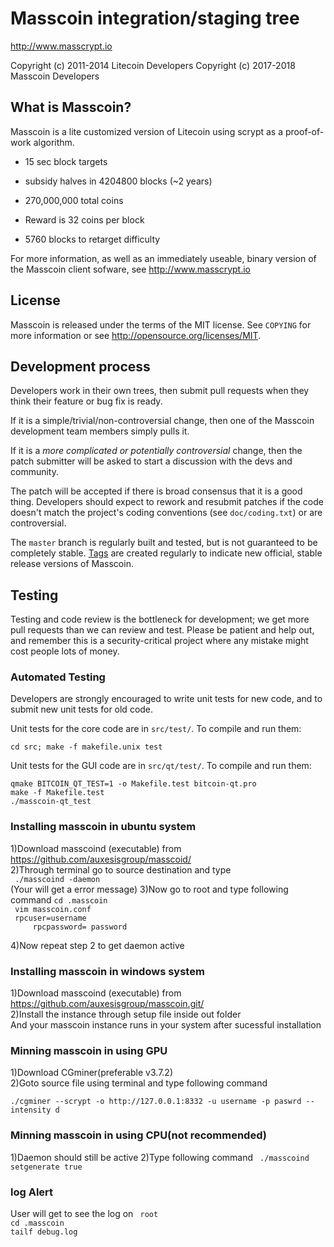 Masscoin integration/staging tree
================================

http://www.masscrypt.io

Copyright (c) 2011-2014 Litecoin Developers
Copyright (c) 2017-2018 Masscoin Developers

What is Masscoin?
----------------

Masscoin is a lite  customized version of Litecoin using scrypt as a proof-of-work algorithm.
 - 15 sec block targets
 - subsidy halves in 4204800 blocks (~2 years)
 - 270,000,000 total coins

 - Reward is 32 coins per block
 - 5760 blocks to retarget difficulty

For more information, as well as an immediately useable, binary version of
the Masscoin client sofware, see http://www.masscrypt.io

License
-------

Masscoin is released under the terms of the MIT license. See `COPYING` for more
information or see http://opensource.org/licenses/MIT.

Development process
-------------------

Developers work in their own trees, then submit pull requests when they think
their feature or bug fix is ready.

If it is a simple/trivial/non-controversial change, then one of the Masscoin
development team members simply pulls it.

If it is a *more complicated or potentially controversial* change, then the patch
submitter will be asked to start a discussion with the devs and community.

The patch will be accepted if there is broad consensus that it is a good thing.
Developers should expect to rework and resubmit patches if the code doesn't
match the project's coding conventions (see `doc/coding.txt`) or are
controversial.

The `master` branch is regularly built and tested, but is not guaranteed to be
completely stable. [Tags](https://github.com/auxesisgroup/masscoin/tags) are created
regularly to indicate new official, stable release versions of Masscoin.

Testing
-------

Testing and code review is the bottleneck for development; we get more pull
requests than we can review and test. Please be patient and help out, and
remember this is a security-critical project where any mistake might cost people
lots of money.

### Automated Testing

Developers are strongly encouraged to write unit tests for new code, and to
submit new unit tests for old code.

Unit tests for the core code are in `src/test/`. To compile and run them:

    cd src; make -f makefile.unix test

Unit tests for the GUI code are in `src/qt/test/`. To compile and run them:

    qmake BITCOIN_QT_TEST=1 -o Makefile.test bitcoin-qt.pro
    make -f Makefile.test
    ./masscoin-qt_test

### Installing masscoin in ubuntu system
  
  1)Download masscoind (executable) from https://github.com/auxesisgroup/masscoid/<br />
  2)Through terminal go to source destination and type<br />
     ``` ./masscoind -daemon```<br />
     (Your will get a error message)
  3)Now go to root and type following command
     ```cd .masscoin```<br />
    ``` vim masscoin.conf```<br />
   ```  rpcuser=username ```<br />
```     rpcpassword= password```<br />
     
   4)Now repeat step 2 to get daemon active<br />



### Installing  masscoin in windows system     
    
1)Download masscoind (executable) from https://github.com/auxesisgroup/masscoin.git/<br />
2)Install  the instance through setup file inside out folder<br />
And your masscoin instance runs in your system after sucessful installation<br />

### Minning masscoin in using GPU

1)Download CGminer(preferable v3.7.2)<br />
2)Goto source file using terminal and type following command<br />

```./cgminer --scrypt -o http://127.0.0.1:8332 -u username -p paswrd --intensity d```

### Minning masscoin in using CPU(not recommended)
1)Daemon should still be active 
2)Type following command
``` ./masscoind setgenerate true``` 

### log Alert
User will get to see the log on
``` root``` <br />
```cd .masscoin```<br />
```tailf debug.log```
